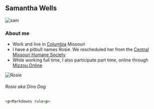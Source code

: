 

## Samantha Wells

![sam](http://picsum.photos/200/200)

### About me

- Work and live in [Columbia](http://www.visitcolumbiamo.com/) Missouri
- I have a pitbull names Rosie. We rescheduled her from the [Central Missouri Humane Society](https://cmhspets.org/)
- While working full time, I also participate part time, online through [Mizzou Online](https://online.missouri.edu/)

![Rosie](https://www.hdwallpaper.nu/wp-content/uploads/2015/12/pit_bull_18.jpg)
###### Rosie aka *Dino Dog*

```html
<p>Markdowns rule<p>
```
